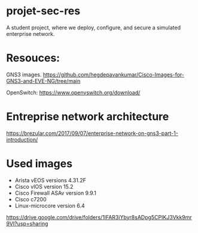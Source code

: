 # projet-sec-res
A student project, where we deploy, configure, and secure a simulated enterprise network.

# Resouces:
GNS3 images.
https://github.com/hegdepavankumar/Cisco-Images-for-GNS3-and-EVE-NG/tree/main

OpenSwitch:
https://www.openvswitch.org/download/

# Entreprise network architecture
https://brezular.com/2017/09/07/enterprise-network-on-gns3-part-1-introduction/


# Used images
- Arista vEOS versions 4.31.2F
- Cisco vIOS version 15.2
- Cisco Firewall ASAv version 9.9.1
- Cisco c7200
- Linux-microcore version 6.4

https://drive.google.com/drive/folders/1lFAR3iYbyr8sADpg5CPIKJ3Vkk9mr9VI?usp=sharing